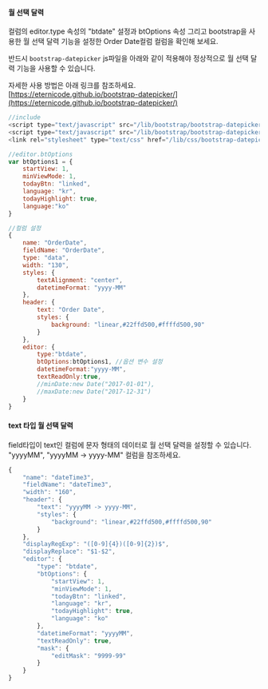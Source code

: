 #### 월 선택 달력

컬럼의 editor.type 속성의 "btdate" 설정과 btOptions 속성 그리고 bootstrap을 사용한 월 선택 달력 기능을 설정한 Order Date컬럼 컬럼을 확인해 보세요.  

반드시 `bootstrap-datepicker` js파일을 아래와 같이 적용해야 정상적으로 월 선택 달력 기능을 사용할 수 있습니다.

자세한 사용 방법은 아래 링크를 참조하세요.  
[https://eternicode.github.io/bootstrap-datepicker/](https://eternicode.github.io/bootstrap-datepicker/)

```js
//include
<script type="text/javascript" src="/lib/bootstrap/bootstrap-datepicker.js"></script>
<script type="text/javascript" src="/lib/bootstrap/bootstrap-datepicker.ko.min.js"></script>
<link rel="stylesheet" type="text/css" href="/lib/css/bootstrap-datepicker.css">

//editor.btOptions
var btOptions1 = {
    startView: 1,
    minViewMode: 1,
    todayBtn: "linked",
    language: "kr",
    todayHighlight: true,
    language:"ko"
}

//컬럼 설정
{
    name: "OrderDate",
    fieldName: "OrderDate",
    type: "data",
    width: "130",
    styles: {
        textAlignment: "center",
        datetimeFormat: "yyyy-MM"
    },
    header: {
        text: "Order Date",
        styles: {
            background: "linear,#22ffd500,#ffffd500,90"
        }
    },
    editor: {
        type:"btdate", 
        btOptions:btOptions1, //옵션 변수 설정
        datetimeFormat:"yyyy-MM", 
        textReadOnly:true,
        //minDate:new Date("2017-01-01"), 
        //maxDate:new Date("2017-12-31")
    }
}
```

#### text 타입 월 선택 달력

field타입이 text인 컬럼에 문자 형태의 데이터로 월 선택 달력을 설정할 수 있습니다.  
"yyyyMM", "yyyyMM -> yyyy-MM" 컬럼을 참조하세요.

```js
{
    "name": "dateTime3",
    "fieldName": "dateTime3",
    "width": "160",
    "header": {
        "text": "yyyyMM -> yyyy-MM",
        "styles": {
            "background": "linear,#22ffd500,#ffffd500,90"
        }
    },
    "displayRegExp": "([0-9]{4})([0-9]{2})$",
    "displayReplace": "$1-$2",
    "editor": {
        "type": "btdate",
        "btOptions": {
            "startView": 1,
            "minViewMode": 1,
            "todayBtn": "linked",
            "language": "kr",
            "todayHighlight": true,
            "language": "ko"
        },
        "datetimeFormat": "yyyyMM",
        "textReadOnly": true,
        "mask": {
            "editMask": "9999-99"
        }
    }
}
```